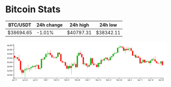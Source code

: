# Bitcoin Stats

BTC/USDT|24h change|24h high|24h low|
|---|---|---|---|
|$38694.65|-1.01%|$40797.31|$38342.11|

<img src="./chart.svg">

